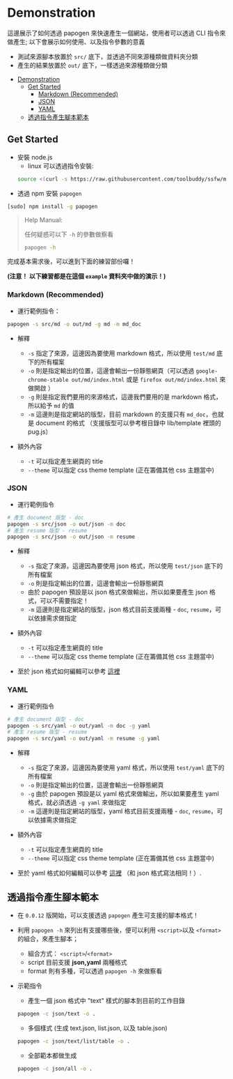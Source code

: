# Demonstration

這邊展示了如何透過 papogen 來快速產生一個網站，使用者可以透過 CLI 指令來做產生; 以下會展示如何使用、以及指令參數的意義

* 測試來源腳本放置於 `src/` 底下，並透過不同來源種類做資料夾分類
* 產生的結果放置於 `out/` 底下，一樣透過來源種類做分類

<!-- TOC -->

- [Demonstration](#demonstration)
    - [Get Started](#get-started)
        - [Markdown (Recommended)](#markdown-recommended)
        - [JSON](#json)
        - [YAML](#yaml)
    - [透過指令產生腳本範本](#%E9%80%8F%E9%81%8E%E6%8C%87%E4%BB%A4%E7%94%A2%E7%94%9F%E8%85%B3%E6%9C%AC%E7%AF%84%E6%9C%AC)

<!-- /TOC -->

## Get Started

* 安裝 node.js 
    * linux 可以透過指令安裝: 
    ```bash
    source <(curl -s https://raw.githubusercontent.com/toolbuddy/ssfw/master/install_nodejs.sh)
    ```
* 透過 npm 安裝 `papogen` 
```bash
[sudo] npm install -g papogen
```
> Help Manual:
>
> 任何疑惑可以下 `-h` 的參數做察看
> ```bash
> papogen -h
> ```

完成基本需求後，可以進到下面的練習部份囉！

**(注意！ 以下練習都是在這個 `example` 資料夾中做的演示！)**

### Markdown (Recommended)

* 運行範例指令：
```bash
papogen -s src/md -o out/md -g md -m md_doc
```

* 解釋
    * `-s` 指定了來源，這邊因為要使用 markdown 格式，所以使用 `test/md` 底下的所有檔案
    * `-o` 則是指定輸出的位置，這邊會輸出一份靜態網頁（可以透過 `google-chrome-stable out/md/index.html` 或是 `firefox out/md/index.html` 來做開啟 ）
    * `-g` 則是指定我們要用的來源格式，這邊我們要用的是 markdown 格式，所以給予 `md` 的值
    * `-m` 這邊則是指定網站的版型，目前 markdown 的支援只有 `md_doc`，也就是 document 的格式 （支援版型可以參考根目錄中 lib/template 裡頭的 pug.js）

* 額外內容
    * `-t` 可以指定產生網頁的 title
    * `--theme` 可以指定 css theme template (正在籌備其他 css 主題當中)


### JSON

* 運行範例指令
```bash
# 產生 document 版型 - doc
papogen -s src/json -o out/json -m doc
# 產生 resume 版型 - resume
papogen -s src/json -o out/json -m resume
```

* 解釋
    * `-s` 指定了來源，這邊因為要使用 json 格式，所以使用 `test/json` 底下的所有檔案
    * `-o` 則是指定輸出的位置，這邊會輸出一份靜態網頁
    * 由於 papogen 預設是以 json 格式來做輸出，所以如果要產生 json 格式，可以不需要指定！
    * `-m` 這邊則是指定網站的版型，json 格式目前支援兩種 - `doc`, `resume`，可以依據需求做指定

* 額外內容
    * `-t` 可以指定產生網頁的 title
    * `--theme` 可以指定 css theme template (正在籌備其他 css 主題當中)

* 至於 json 格式如何編輯可以參考 [這裡](https://github.com/toolbuddy/papoGen/blob/master/test/json/README.md)

### YAML

* 運行範例指令
```bash
# 產生 document 版型 - doc
papogen -s src/yaml -o out/yaml -m doc -g yaml
# 產生 resume 版型 - resume
papogen -s src/yaml -o out/yaml -m resume -g yaml
```

* 解釋
    * `-s` 指定了來源，這邊因為要使用 yaml 格式，所以使用 `test/yaml` 底下的所有檔案
    * `-o` 則是指定輸出的位置，這邊會輸出一份靜態網頁
    * `-g` 由於 papogen 預設是以 yaml 格式來做輸出，所以如果要產生 yaml 格式，就必須透過 `-g yaml` 來做指定
    * `-m` 這邊則是指定網站的版型，yaml 格式目前支援兩種 - `doc`, `resume`，可以依據需求做指定

* 額外內容
    * `-t` 可以指定產生網頁的 title
    * `--theme` 可以指定 css theme template (正在籌備其他 css 主題當中)


* 至於 yaml 格式如何編輯可以參考 [這裡](https://github.com/toolbuddy/papoGen/blob/master/test/json/README.md) （和 json 格式寫法相同！）.


## 透過指令產生腳本範本

* 在 `0.0.12` 版開始，可以支援透過 `papogen` 產生可支援的腳本格式！
* 利用 `papogen -h` 來列出有支援哪些後，便可以利用 `<script>`以及 `<format>`的組合，來產生腳本；
    * 組合方式： `<script>`/`<format>`
    * script 目前支援 **json,yaml** 兩種格式
    * format 則有多種，可以透過 `papogen -h` 來做察看

* 示範指令
    * 產生一個 json 格式中 "text" 樣式的腳本到目前的工作目錄 
    ```bash
    papogen -c json/text -o .
    ```
    * 多個樣式 (生成 text.json, list.json, 以及 table.json)
    ```bash
    papogen -c json/text/list/table -o .
    ```
    * 全部範本都做生成
    ```bash
    papogen -c json/all -o .
    ```
